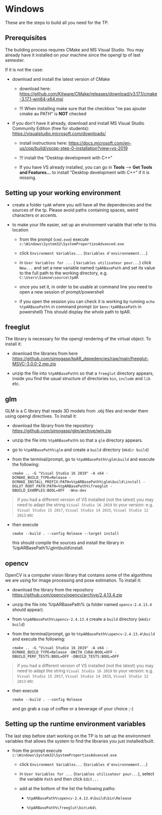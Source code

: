 # Windows

These are the steps to build all you need for the TP.



## Prerequisites

The building process requires CMake and MS Visual Studio. 
You may already have it installed on your machine since the opengl tp of last semester.

If it is not the case:

* download and install the latest version of CMake

   * download here: https://github.com/Kitware/CMake/releases/download/v3.17.1/cmake-3.17.1-win64-x64.msi
   
   * !!! When installing make sure that the checkbox "ne pas ajouter cmake au PATH" is **NOT** checked
 

* if you don't have it already, download and install MS Visual Studio Community Edition (free for students): https://visualstudio.microsoft.com/downloads/

    * install instructions here: https://docs.microsoft.com/en-us/cpp/build/vscpp-step-0-installation?view=vs-2019
    
    * !!! install the "Desktop development with C++"
    
    * If you have VS already installed, you can go in **Tools** --> **Get Tools and Features...** to install "Desktop development with C++" if it is missing.


## Setting up your working environment

* create a folder `tpAR` where you will have all the dependencies and the sources of the tp.
  Please avoid paths containing spaces, weird characters or accents.

* to make your life easier, set up an environment variable that refer to this location

  * from the prompt (`cmd.exe`) execute `c:\Windows\System32\SystemPropertiesAdvanced.exe `

  * click `Environment Variables...`  (`Variables d'environnement...`)

  * in `User Variables for ...` ( `Variables utilisateur pour...`) click `New...` and set a new variable named
  `tpARBasePath` and set its value to the full path to the working directory, e.g. `C:\Users\Simone\source\tpAR`

  * once you set it, in order to be usable at command line you need to open a new session of prompt/powershell

  * if you open the session you can check it is working by running `echo %tpARBasePath%`  in command prompt (or `$env:tpARBasePath` in powershell)
    This should display the whole path to tpAR.


## freeglut

The library is necessary for the opengl rendering of the virtual object. 
To install it:

* download the libraries from here https://github.com/simogasp/tpAR_depedencies/raw/main/freeglut-MSVC-3.0.0-2.mp.zip

* unzip the file into `%tpARBasePath%` so that a `freeglut` directory appears, inside you find the usual structure of directories `bin`, `include` and `lib` etc.


## glm

GLM is a C library that reads 3D models from .obj files and render them using opengl directives.
To install it:

* download the library from the repository https://github.com/simogasp/glm/archive/win.zip

* unzip the file into `%tpARBasePath%` so that a `glm` directory appears.

* go to `%tpARBasePath%\glm` and create a `build` directory (`mkdir build`)

* from the terminal/prompt, go to `%tpARBasePath%\glm\build` and execute the following:

    ```
    cmake .. -G "Visual Studio 16 2019" -A x64 -DCMAKE_BUILD_TYPE=Release -DCMAKE_INSTALL_PREFIX:PATH=%tpARBasePath%\glm\build\install -DGLUT_ROOT_PATH:PATH=%tpARBasePath%\freeglut -DBUILD_EXAMPLES:BOOL=OFF  -Wno-dev
    ```

> if you had a different version of VS installed (not the latest) you may need to adapt the string `Visual Studio 16 2019` to your version: e.g. `Visual Studio 15 2017`, `Visual Studio 14 2015`, `Visual Studio 12 2013` etc
    
* then execute

    ```
    cmake --build . --config Release --target install
    ```

  this should compile the sources and install the library in %tpARBasePath%\glm\build\install.


## opencv

OpenCV is a computer vision library that contains some of the algorithms we are using for image processing and pose estimation.
To install it:

* download the library from the repository https://github.com/opencv/opencv/archive/2.4.13.4.zip

* unzip the file into %tpARBasePath% (a folder named `opencv-2.4.13.4` should appear).

* from `%tpARBasePath%\opencv-2.4.13.4` create a `build` directory (`mkdir build`)

* from the terminal/prompt, go to `%tpARBasePath%\opencv-2.4.13.4\build` and execute the following:

    ```
    cmake .. -G "Visual Studio 16 2019" -A x64 -DCMAKE_BUILD_TYPE=Release -DWITH_CUDA:BOOL=OFF -DBUILD_PERF_TESTS:BOOL=OFF -DBUILD_TESTS:BOOL=OFF
    ```

> if you had a different version of VS installed (not the latest) you may need to adapt the string `Visual Studio 16 2019` to your version: e.g. `Visual Studio 15 2017`, `Visual Studio 14 2015`, `Visual Studio 12 2013` etc
    
* then execute

    ```
    cmake --build . --config Release 
    ```

  and go grab a cup of coffee or a beverage of your choice ;-)


## Setting up the runtime environment variables

The last step before start working on the TP is to set up the environment variables that allows the system to find the libraries you just installed/built.

* from the prompt execute `c:\Windows\System32\SystemPropertiesAdvanced.exe `

  * click `Environment Variables...`  (`Variables d'environnement...`)

  * in `User Variables for ...` (`Variables utilisateur pour...`), select the variable `Path` and then click `Edit...` 

  * add at the bottom of the list the following paths:

    * `%tpARBasePath%\opencv-2.4.13.4\build\bin\Release`

    * `%tpARBasePath%\freeglut\bin\x64\`

